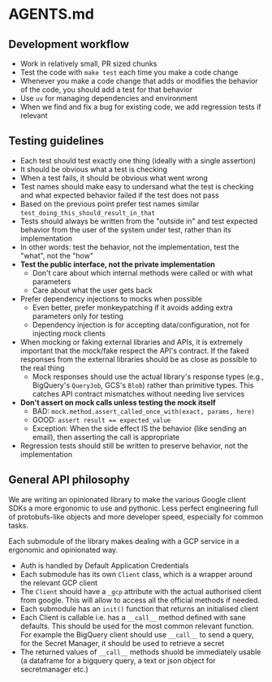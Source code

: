 # AGENTS.md

## Development workflow
- Work in relatively small, PR sized chunks
- Test the code with `make test` each time you make a code change
- Whenever you make a code change that adds or modifies the behavior of the code, you should add a test for that behavior
- Use `uv` for managing dependencies and environment
- When we find and fix a bug for existing code, we add regression tests if relevant

## Testing guidelines
- Each test should test exactly one thing (ideally with a single assertion)
- It should be obvious what a test is checking
- When a test fails, it should be obvious what went wrong
- Test names should make easy to undersand what the test is checking and what expected behavior failed if the test does not pass
- Based on the previous point prefer test names similar `test_doing_this_should_result_in_that`
- Tests should always be written from the "outside in" and test expected behavior from the user of the system under test, rather than its implementation
- In other words: test the behavior, not the implementation, test the "what", not the "how"
- **Test the public interface, not the private implementation**
    - Don't care about which internal methods were called or with what parameters
    - Care about what the user gets back
- Prefer dependency injections to mocks when possible
    - Even better, prefer monkeypatching if it avoids adding extra parameters only for testing
    - Dependency injection is for accepting data/configuration, not for injecting mock clients
- When mocking or faking external libraries and APIs, it is extremely important that the mock/fake respect the API's contract. If the faked responses from the external libraries should be as close as possible to the real thing
    - Mock responses should use the actual library's response types (e.g., BigQuery's `QueryJob`, GCS's `Blob`) rather than primitive types. This catches API contract mismatches without needing live services
- **Don't assert on mock calls unless testing the mock itself**
    - BAD: `mock.method.assert_called_once_with(exact, params, here)`
    - GOOD: `assert result == expected_value`
    - Exception: When the side effect IS the behavior (like sending an email), then asserting the call is appropriate
- Regression tests should still be written to preserve behavior, not the implementation

## General API philosophy
We are writing an opinionated library to make the various Google client SDKs a more ergonomic to use and pythonic. Less perfect engineering full of protobufs-like objects and more developer speed, especially for common tasks.

Each submodule of the library makes dealing with a GCP service in a ergonomic and opinionated way. 

- Auth is handled by Default Application Credentials
- Each submodule has its own `Client` class, which is a wrapper around the relevant GCP client
- The `Client` should have a `_gcp` attribute with the actual authorised client from google. This will allow to access all the official methods if needed.
- Each submodule has an `init()` function that returns an initialised client
- Each Client is callable i.e. has a `__call__` method defined with sane defaults. This should be used for the most common relevant function. For example the BigQuery client should use `__call__` to send a query, for the Secret Manager, it should be used to retrieve a secret
- The returned values of `__call__` methods shuold be immediately usable (a dataframe for a bigquery query, a text or json object for secretmanager etc.)
